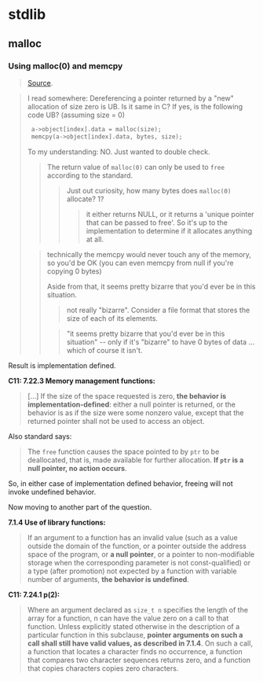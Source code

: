# stdlib

## malloc

### Using malloc(0) and memcpy

> [Source](https://stackoverflow.com/questions/24727128/using-malloc0-and-memcpy).

> I read somewhere: Dereferencing a pointer returned by a "new" allocation of size zero is UB. Is it same in C? If yes, is the following code UB? (assuming size = 0)
>
> ```c
>  a->object[index].data = malloc(size);  
>  memcpy(a->object[index].data, bytes, size);
> ```
>
> To my understanding: NO. Just wanted to double check.
>
> > The return value of `malloc(0)` can only be used to `free` according to the standard.
> >
> > > Just out curiosity, how many bytes does `malloc(0)` allocate? 1?
> > >
> > > > it either returns NULL, or it returns a 'unique pointer that can be passed to free'. So it's up to the implementation to determine if it allocates anything at all.
>
> > technically the memcpy would never touch any of the memory, so you'd be OK (you can even memcpy from null if you're copying 0 bytes)
> >
> > Aside from that, it seems pretty bizarre that you'd ever be in this situation. 
> >
> > > not really "bizarre". Consider a file format that stores the size of each of its elements.
> >
> > > "it seems pretty bizarre that you'd ever be in this situation" -- only if it's "bizarre" to have 0 bytes of data ... which of course it isn't.

Result is implementation defined.

**C11: 7.22.3 Memory management functions:**

> [...] If the size of the space requested is zero, **the behavior is implementation-defined**: either a null pointer is returned, or the behavior is as if the size were some nonzero value, except that the returned pointer shall not be used to access an object.

Also standard says:

> The `free` function causes the space pointed to by `ptr` to be deallocated, that is, made available for further allocation. **If `ptr` is a null pointer, no action occurs**.

So, in either case of implementation defined behavior, freeing will not invoke undefined behavior.

Now moving to another part of the question.

**7.1.4 Use of library functions:**

> If an argument to a function has an invalid value (such as a value outside the domain of the function, or a pointer outside the address space of the program, or **a null pointer**, or a pointer to non-modifiable storage when the corresponding parameter is not const-qualified) or a type (after promotion) not expected by a function with variable number of arguments, **the behavior is undefined**.

**C11: 7.24.1 p(2):**

> Where an argument declared as `size_t n` specifies the length of the array for a function, n can have the value zero on a call to that function. Unless explicitly stated otherwise in the description of a particular function in this subclause, **pointer arguments on such a call shall still have valid values, as described in 7.1.4**. On such a call, a function that locates a character finds no occurrence, a function that compares two character sequences returns zero, and a function that copies characters copies zero characters.

